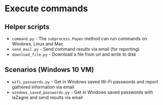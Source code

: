 # Execute commands

## Helper scripts

* `command.py` - The `subprocess.Popen` method can run commands on Windows, Linux and Mac
* `send_mail.py` - Send command results via email (for reporting)
* `download_file.py` - Download a file from url and write to disk

## Scenarios (Windows 10 VM)

* `wifi_passwords.py` - Get in Windows saved Wi-Fi passwords and report gathered information via email
* `windows_saved_passwords.py` - Get in Windows saved passwords with laZagne and send results via email